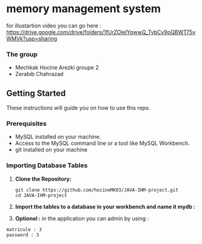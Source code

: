 
# memory management system

for illustartion video you can go here :
https://drive.google.com/drive/folders/1fUrZOleIYqwwQ_TybCv9oQBWT75vWMVk?usp=sharing


### The group
- Mechkak Hocine Arezki groupe 2
- Zerabib Chahrazad
## Getting Started

These instructions will guide you on how to use this repo.

### Prerequisites

- MySQL installed on your machine.
- Access to the MySQL command line or a tool like MySQL Workbench.
- git installed on your machine

### Importing Database Tables

1. **Clone the Repository:**

   ```
   git clone https://github.com/hocineMK03/JAVA-IHM-project.git
   cd JAVA-IHM-project

2. **Import the tables to a database in your workbench and name it mydb :**

3. **Optionel :**
in the application you can admin by using :
```
matricule : 3
password : 3
   
